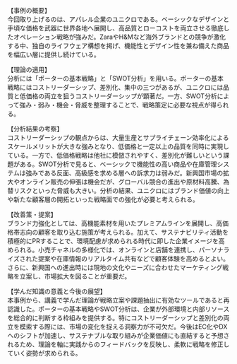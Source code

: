 【事例の概要】  
今回取り上げるのは、アパレル企業のユニクロである。ベーシックなデザインと手頃な価格を武器に世界各地へ展開し、高品質とローコストを両立させる徹底したオペレーション戦略が強みだ。ZaraやH&Mなど海外ブランドとの競争が激化する中、独自のライフウェア構想を掲げ、機能性とデザイン性を兼ね備えた商品を幅広い層に提供し続けている。  

【理論の適用】  
分析には「ポーターの基本戦略」と「SWOT分析」を用いる。ポーターの基本戦略にはコストリーダーシップ、差別化、集中の三つがあるが、ユニクロには品質と低価格の両立を狙うコストリーダーシップが顕著だ。一方、SWOT分析によって強み・弱み・機会・脅威を整理することで、戦略策定に必要な視点が得られる。  

【分析結果の考察】  
コストリーダーシップの観点からは、大量生産とサプライチェーン効率化によるスケールメリットが大きな強みとなり、低価格と一定以上の品質を同時に実現している。一方で、低価格戦略は他社に模倣されやすく、差別化が難しいという課題がある。SWOT分析で見ると、ベーシックで機能性の高い商品や在庫管理システムは強みである反面、高級感を求める層への訴求力は弱みだ。新興国市場の拡大やオンライン販売の伸張は機会だが、グローバル競合の進出や原材料高騰、為替リスクといった脅威も大きい。分析の結果、ユニクロにはブランド価値の向上や新たな顧客層の開拓といった戦略面での強化が必要と考えられる。  

【改善策・提案】  
ブランド力強化としては、高機能素材を用いたプレミアムラインを展開し、高価格帯志向の顧客を取り込む施策が考えられる。加えて、サステナビリティ活動を積極的にPRすることで、環境配慮が求められる時代に即した企業イメージを高められる。小売チャネルの多様化では、オンラインと店舗を連携し、パーソナライズされた提案や在庫情報のリアルタイム共有などで顧客体験を高めるとよい。さらに、新興国への進出時には現地の文化やニーズに合わせたマーケティング戦略を立案し、市場拡大を図ることが重要だ。  

【学んだ知識の意義と今後の展望】  
本事例から、講義で学んだ理論が戦略立案や課題抽出に有効なツールであると再認識した。ポーターの基本戦略やSWOT分析は、企業が外部環境と内部リソースを総合的に判断する枠組みを提供する。特にコストリーダーシップと差別化の両立を模索する際には、市場の変化を捉える洞察力が不可欠だ。今後はEC化やDXへのシフトが加速し、サステナブルな取り組みが企業価値にも直結すると予想されるため、理論を軸に実践からのフィードバックを反映し、柔軟に戦略を修正していく姿勢が求められる。